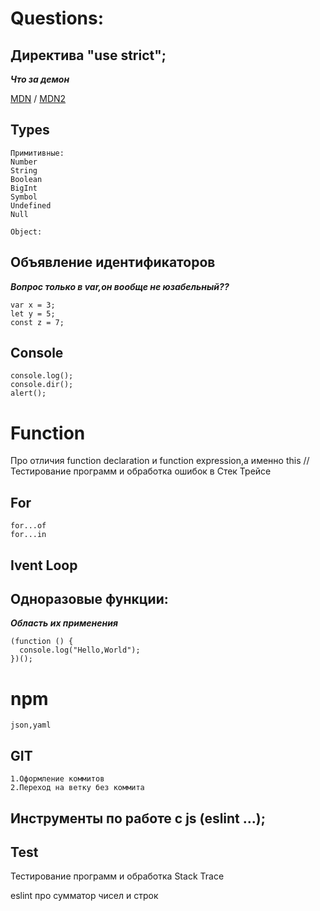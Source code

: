 # Questions:



## Директива "use strict";

***Что за демон***

[MDN](https://developer.mozilla.org/ru/docs/Web/JavaScript/Reference/Strict_mode) / [MDN2](https://developer.mozilla.org/ru/docs/Web/JavaScript/Reference/Errors/Strict_non_simple_params)


## Types
```
Примитивные:
Number
String
Boolean
BigInt
Symbol
Undefined
Null

Object:
```
## Объявление идентификаторов
***Вопрос только в var,он вообще не юзабельный??***
```
var x = 3;
let y = 5;
const z = 7;
```
## Console
```
console.log();
console.dir();
alert();
```

# Function

Про отличия function declaration и function expression,а именно this
//
Тестирование программ и обработка ошибок в Стек Трейсе

## For
```
for...of
for...in
```
## Ivent Loop

## Одноразовые функции:
***Область их применения***
```
(function () {
  console.log("Hello,World");
})();
```
# npm
```
json,yaml
```


## GIT
    1.Оформление коммитов
    2.Переход на ветку без коммита 
    
## Инструменты по работе с js (eslint ...);

## Test
Тестирование программ и обработка Stack Trace

eslint
про сумматор чисел и строк